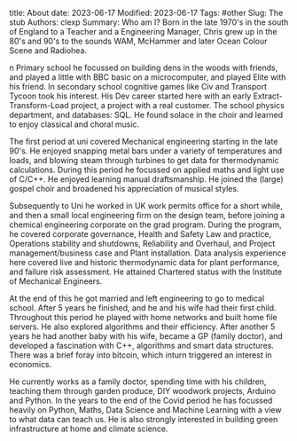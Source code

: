 title: About
date: 2023-06-17
Modified: 2023-06-17
Tags: #other
Slug: The stub
Authors: clexp
Summary: Who am I?
Born in the late 1970's in the south of England to a Teacher and a  Engineering Manager, Chris grew up in the 80's and 90's to the sounds WAM, McHammer and later Ocean Colour Scene and Radiohea.  

n Primary school he focussed on building dens in the woods with friends, and played a little with BBC basic on a microcomputer, and played Elite with his friend.  In secondary school  cognitive games like Civ and Transport Tycoon took his interest. His Dev career started here with an early Extract-Transform-Load project, a project with a real customer.  The school physics department, and databases: SQL. He found solace in the choir and learned to enjoy classical and choral music. 

The first period at uni covered Mechanical engineering starting in the late 90's. He enjoyed snapping metal bars under a variety of temperatures and loads, and blowing steam through turbines to get data for thermodynamic calculations.  During this period he focussed on applied maths and light use of C/C++.  He enjoyed learning manual draftsmanship. He joined the (large) gospel choir and broadened his appreciation of musical styles.

Subsequently to Uni he worked in UK work permits office for a short while, and then a small local engineering firm on the design team, before joining a chemical engineering corporate on the grad program. During the program, he covered corporate governance, Health and Safety Law and practice, Operations stability and shutdowns, Reliability and Overhaul, and Project management/business case and Plant installation.  Data analysis experience here covered live and historic thermodynamic data for plant performance, and failure risk assessment.  He attained Chartered status with the Institute of Mechanical Engineers.  

At the end of this he got married and left engineering to go to medical school. After 5 years he finished, and he and his wife had their first child.  Throughout this period he played with home networks and built home file servers.  He also explored algorithms and their efficiency. After another 5 years he had another baby with his wife, became a GP (family doctor), and developed a fascination with C++, algorithms and smart data structures.  There was a brief foray into bitcoin, which inturn triggered an interest in economics.  

He currently works as a family doctor, spending time with his children, teaching them through garden produce, DIY woodwork projects, Arduino and Python.  In the years to the end of the Covid period he has focussed heavily on Python, Maths, Data Science and Machine Learning with a view to what data can teach us.  He is also strongly interested in building green infrastructure at home and climate science.  